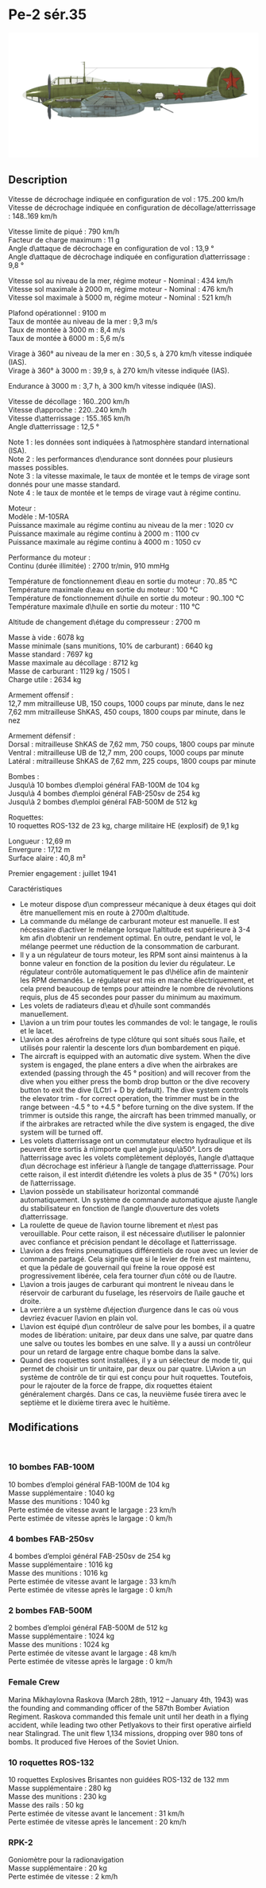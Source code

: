 # Pe-2 sér.35  
  
![pe2s35](../images/pe2s35.png)  
  
## Description  
  
Vitesse de décrochage indiquée en configuration de vol : 175..200 km/h  
Vitesse de décrochage indiquée en configuration de décollage/atterrissage : 148..169 km/h  
  
Vitesse limite de piqué : 790 km/h  
Facteur de charge maximum : 11 g  
Angle d\attaque de décrochage en configuration de vol : 13,9 °  
Angle d\attaque de décrochage indiquée en configuration d\atterrissage : 9,8 °  
  
Vitesse sol au niveau de la mer, régime moteur - Nominal : 434 km/h  
Vitesse sol maximale à 2000 m, régime moteur - Nominal : 476 km/h  
Vitesse sol maximale à 5000 m, régime moteur - Nominal : 521 km/h  
  
Plafond opérationnel : 9100 m  
Taux de montée au niveau de la mer : 9,3 m/s  
Taux de montée à 3000 m : 8,4 m/s  
Taux de montée à 6000 m : 5,6 m/s  
  
Virage à 360° au niveau de la mer en : 30,5 s, à 270 km/h vitesse indiquée (IAS).  
Virage à 360° à 3000 m : 39,9 s, à 270 km/h vitesse indiquée (IAS).  
  
Endurance à 3000 m : 3,7 h, à 300 km/h vitesse indiquée (IAS).  
  
Vitesse de décollage : 160..200 km/h  
Vitesse d\approche : 220..240 km/h  
Vitesse d\atterrissage : 155..165 km/h  
Angle d\atterrissage : 12,5 °  
  
Note 1 : les données sont indiquées à l\atmosphère standard international (ISA).  
Note 2 : les performances d\endurance sont données pour plusieurs masses possibles.  
Note 3 : la vitesse maximale, le taux de montée et le temps de virage sont donnés pour une masse standard.  
Note 4 : le taux de montée et le temps de virage vaut à régime continu.  
  
Moteur :  
Modèle : M-105RA  
Puissance maximale au régime continu au niveau de la mer : 1020 cv  
Puissance maximale au régime continu à 2000 m : 1100 cv  
Puissance maximale au régime continu à 4000 m : 1050 cv  
  
Performance du moteur :  
Continu (durée illimitée) : 2700 tr/min, 910 mmHg  
  
Température de fonctionnement d\eau en sortie du moteur : 70..85 °C  
Température maximale d\eau en sortie du moteur : 100 °C  
Température de fonctionnement d\huile en sortie du moteur : 90..100 °C  
Température maximale d\huile en sortie du moteur : 110 °C  
  
Altitude de changement d\étage du compresseur : 2700 m  
  
Masse à vide : 6078 kg  
Masse minimale (sans munitions, 10% de carburant) : 6640 kg  
Masse standard : 7697 kg  
Masse maximale au décollage : 8712 kg  
Masse de carburant : 1129 kg / 1505 l  
Charge utile : 2634 kg  
  
Armement offensif :  
12,7 mm mitrailleuse UB, 150 coups, 1000 coups par minute, dans le nez  
7,62 mm mitrailleuse ShKAS, 450 coups, 1800 coups par minute, dans le nez  
  
Armement défensif :  
Dorsal : mitrailleuse ShKAS de 7,62 mm, 750 coups, 1800 coups par minute  
Ventral : mitrailleuse UB de 12,7 mm, 200 coups, 1000 coups par minute  
Latéral : mitrailleuse ShKAS de 7,62 mm, 225 coups, 1800 coups par minute  
  
Bombes :  
Jusqu\à 10 bombes d\emploi général FAB-100M de 104 kg  
Jusqu\à 4 bombes d\emploi général FAB-250sv de 254 kg  
Jusqu\à 2 bombes d\emploi général FAB-500M de 512 kg  
  
Roquettes:  
10 roquettes ROS-132 de 23 kg, charge militaire HE (explosif) de 9,1 kg  
  
Longueur : 12,69 m  
Envergure : 17,12 m  
Surface alaire : 40,8 m²  
  
Premier engagement : juillet 1941  
  
Caractéristiques  
- Le moteur dispose d\un compresseur mécanique à deux étages qui doit être manuellement mis en route à 2700m d\altitude.  
- La commande du mélange de carburant moteur est manuelle. Il est nécessaire d\activer le mélange lorsque l\altitude est supérieure à 3-4 km afin d\obtenir un rendement optimal. En outre, pendant le vol, le mélange peermet une réduction de la consommation de carburant.  
- Il y a un régulateur de tours moteur, les RPM sont ainsi maintenus à la bonne valeur en fonction de la position du levier du régulateur. Le régulateur contrôle automatiquement le pas d\hélice afin de maintenir les RPM demandés. Le régulateur est mis en marche électriquement, et cela prend beaucoup de temps pour atteindre le nombre de révolutions requis, plus de 45 secondes pour passer du minimum au maximum.  
- Les volets de radiateurs d\eau et d\huile sont commandés manuellement.  
- L\avion a un trim pour toutes les commandes de vol: le tangage, le roulis et le lacet.  
- L\avion a des aérofreins de type clôture qui sont situés sous l\aile, et utilisés pour ralentir la descente lors d\un bombardement en piqué.  
- The aircraft is equipped with an automatic dive system. When the dive system is engaged, the plane enters a dive when the airbrakes are extended (passing through the 45 ° position) and will recover from the dive when you either press the bomb drop button or the dive recovery button to exit the dive (LCtrl + D by default). The dive system controls the elevator trim - for correct operation, the trimmer must be in the range between -4.5 ° to +4.5 ° before turning on the dive system. If the trimmer is outside this range, the aircraft has been trimmed manually, or if the airbrakes are retracted while the dive system is engaged, the dive system will be turned off.  
- Les volets d\atterrissage ont un commutateur electro hydraulique et ils peuvent être sortis à n\importe quel angle jusqu\à50°. Lors de l\atterrissage avec les volets complètement déployés, l\angle d\attaque d\un décrochage est inférieur à l\angle de tangage d\atterrissage. Pour cette raison, il est interdit d\étendre les volets à plus de 35 ° (70%) lors de l\atterrissage.  
- L\avion possède un stabilisateur horizontal commandé automatiquement. Un système de commande automatique ajuste l\angle du stabilisateur en fonction de l\angle d\ouverture des volets d\atterrissage.  
- La roulette de queue de l\avion tourne librement et n\est pas verouillable. Pour cette raison, il est nécessaire d\utiliser le palonnier avec confiance et précision pendant le décollage et l\atterrissage.  
- L\avion a des freins pneumatiques différentiels de roue avec un levier de commande partagé. Cela signifie que si le levier de frein est maintenu, et que la pédale de gouvernail qui freine la roue opposé est progressivement libérée, cela fera tourner d\un côté ou de l\autre.  
- L\avion a trois jauges de carburant qui montrent le niveau dans le réservoir de carburant du fuselage, les réservoirs de l\aile gauche et droite.  
- La verrière a un système d\éjection d\urgence dans le cas où vous devriez évacuer l\avion en plain vol.  
- L\avion est équipé d\un contrôleur de salve pour les bombes, il a quatre modes de libération: unitaire, par deux dans une salve, par quatre dans une salve ou toutes les bombes en une salve. Il y a aussi un contrôleur pour un retard de largage entre chaque bombe dans la salve.  
- Quand des roquettes sont installées, il y a un sélecteur de mode tir, qui permet de choisir un tir unitaire, par deux ou par quatre. L\Avion a un système de contrôle de tir qui est conçu pour huit roquettes. Toutefois, pour le rajouter de la force de frappe, dix roquettes étaient généralement chargés. Dans ce cas, la neuvième fusée tirera avec le septième et le dixième tirera avec le huitième.  
  
## Modifications  
  ﻿
  
  
### 10 bombes FAB-100M  
  
10 bombes d’emploi général FAB-100M de 104 kg  
Masse supplémentaire : 1040 kg  
Masse des munitions : 1040 kg  
Perte estimée de vitesse avant le largage : 23 km/h  
Perte estimée de vitesse après le largage : 0 km/h  ﻿
  
  
### 4 bombes FAB-250sv  
  
4 bombes d’emploi général FAB-250sv de 254 kg  
Masse supplémentaire : 1016 kg  
Masse des munitions : 1016 kg  
Perte estimée de vitesse avant le largage : 33 km/h  
Perte estimée de vitesse après le largage : 0 km/h  ﻿
  
  
### 2 bombes FAB-500M   
  
2 bombes d’emploi général FAB-500M de 512 kg  
Masse supplémentaire : 1024 kg  
Masse des munitions : 1024 kg  
Perte estimée de vitesse avant le largage : 48 km/h  
Perte estimée de vitesse après le largage : 0 km/h  ﻿
  
### Female Crew  
  
Marina Mikhaylovna Raskova (March 28th, 1912 – January 4th, 1943) was the founding and commanding officer of the 587th Bomber Aviation Regiment. Raskova commanded this female unit until her death in a flying accident, while leading two other Petlyakovs to their first operative airfield near Stalingrad. The unit flew 1,134 missions, dropping over 980 tons of bombs. It produced five Heroes of the Soviet Union.  ﻿
  
  
### 10 roquettes ROS-132  
  
10 roquettes Explosives Brisantes non guidées ROS-132 de 132 mm  
Masse supplémentaire : 280 kg  
Masse des munitions : 230 kg  
Masse des rails : 50 kg  
Perte estimée de vitesse avant le lancement : 31 km/h  
Perte estimée de vitesse après le lancement : 20 km/h  ﻿
  
  
### RPK-2  
  
Goniomètre pour la radionavigation  
Masse supplémentaire : 20 kg  
Perte estimée de vitesse : 2 km/h  
